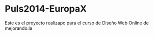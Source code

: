 Puls2014-EuropaX
================
Este es el proyecto realizapo para el curso de Diseño Web Online de mejorando.la
